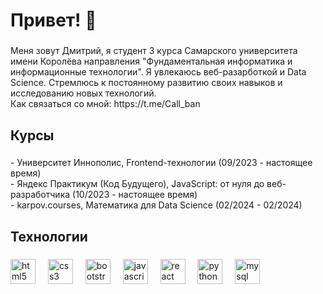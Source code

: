 <h1 align="left">Привет! 👋</h1>

###

<p align="left">Меня зовут Дмитрий, я студент 3 курса Самарского университета имени Королёва направления "Фундаментальная информатика и информационные технологии". 
  Я увлекаюсь веб-разарботкой и Data Science. 
  Стремлюсь к постоянному развитию своих навыков и исследованию новых технологий.<br>
Как связаться со мной: https://t.me/Call_ban
</p>

###

<h2 align="left">Курсы</h2>

###

<p align="left">- Университет Иннополис, Frontend-технологии (09/2023 - настоящее время)<br>- Яндекс Практикум (Код Будущего), JavaScript: от нуля до веб-разработчика (10/2023 - настоящее время)<br>- karpov.courses, Математика для Data Science (02/2024 - 02/2024)</p>

###

<h2 align="left">Технологии</h2>

###

<div align="left">
  <img src="https://cdn.jsdelivr.net/gh/devicons/devicon/icons/html5/html5-original.svg" height="40" alt="html5 logo"  />
  <img width="12" />
  <img src="https://cdn.jsdelivr.net/gh/devicons/devicon/icons/css3/css3-original.svg" height="40" alt="css3 logo"  />
  <img width="12" />
  <img src="https://cdn.jsdelivr.net/gh/devicons/devicon/icons/bootstrap/bootstrap-original.svg" height="40" alt="bootstrap logo"  />
  <img width="12" />
  <img src="https://cdn.jsdelivr.net/gh/devicons/devicon/icons/javascript/javascript-original.svg" height="40" alt="javascript logo"  />
  <img width="12" />
  <img src="https://cdn.jsdelivr.net/gh/devicons/devicon/icons/react/react-original.svg" height="40" alt="react logo"  />
  <img width="12" />
  <img src="https://cdn.jsdelivr.net/gh/devicons/devicon/icons/python/python-original.svg" height="40" alt="python logo"  />
  <img width="12" />
  <img src="https://cdn.jsdelivr.net/gh/devicons/devicon/icons/mysql/mysql-original.svg" height="40" alt="mysql logo"  />
</div>

###
